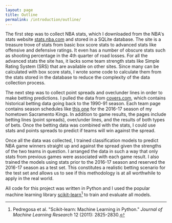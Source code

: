 ```yaml
---
layout: page
title: Outline
permalink: /introduction/outline/
---
```


The first step was to collect NBA stats, which I downloaded from the NBA's stats website [stats.nba.com](http://stats.nba.com) and stored in a SQLite database. The site is a treasure trove of stats from basic box score stats to advanced stats like offensive and defensive ratings. It even has a number of obscure stats such as shooting percentage in the 4th quarter of road losses. For all the advanced stats the site has, it lacks some team strength stats like Simple Rating System (SRS) that are available on other sites. Since many can be calculated with box score stats, I wrote some code to calculate them from the stats stored in the database to reduce the complexity of the data collection process.

The next step was to collect point spreads and over/under lines in order to make betting predictions. I pulled the data from [covers.com](http://covers.com), which contains historical betting data going back to the 1990-91 season. Each team page contains season schedules like [this one](http://www.covers.com/pageLoader/pageLoader.aspx?page=/data/nba/teams/pastresults/2016-2017/team403975.html) for the 2016-17 season of my hometown Sacramento Kings. In addition to game results, the pages include betting lines (point spreads), over/under lines, and the results of both types of bets. Once the betting data was combined with the stats, I could use stats and points spreads to predict if teams will win against the spread.

Once all the data was collected, I trained classification models to predict NBA game winners straight up and against the spread given the strengths of the two teams in question. I arranged the data in such a way that only stats from previous games were associated with each game result. I also trained the models using stats prior to the 2016-17 season and reserved the 2016-17 season as a test set. This constitutes a realistic betting scenario for the test set and allows us to see if this methodology is at all worthwhile to apply in the real world.

All code for this project was written in Python and I used the popular machine learning library [scikit-learn](http://scikit-learn.org/stable/)[^1] to train and evaluate all models.

[^1]: Pedregosa et al. "Scikit-learn: Machine Learning in Python." *Journal of Machine Learning Research* 12 (2011): 2825-2830.
